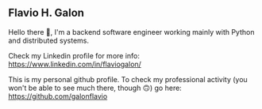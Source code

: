 ## Flavio H. Galon
Hello there 👋, I'm a backend software engineer working mainly with Python and distributed systems.

Check my Linkedin profile for more info: https://www.linkedin.com/in/flaviogalon/

This is my personal github profile. To check my professional activity (you won't be able to see much there, though 🙃) go here: https://github.com/galonflavio


<!--
**flaviogalon/flaviogalon** is a ✨ _special_ ✨ repository because its `README.md` (this file) appears on your GitHub profile.

Here are some ideas to get you started:

- 🔭 I’m currently working on ...
- 🌱 I’m currently learning ...
- 👯 I’m looking to collaborate on ...
- 🤔 I’m looking for help with ...
- 💬 Ask me about ...
- 📫 How to reach me: ...
- 😄 Pronouns: ...
- ⚡ Fun fact: ...
-->
